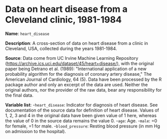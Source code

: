 # Data on heart disease from a Cleveland clinic, 1981-1984

**Name**: ```heart_disease```

**Description**: A cross-section of data on heart disease from a clinic in Cleveland, USA, collected during the years 1981-1984. 

**Source**: Data come from UC Irvine Machine Learning Repository (https://archive.ics.uci.edu/dataset/45/heart+disease/), with the original paper being Detrano et al. (1989): "International application of a new probability algorithm for the diagnosis of coronary artery disease," The American Journal of Cardiology, 64 (5). Data have been processed by the R package author and only an excerpt of the data are used. Neither the original authors, nor the provider of the raw data, bear any responsibility for the final data.

**Variable list**:
-```heart_disease```: Indicator for diagnosis of heart disease. See documentation of the source data for definition of heart disease. Values of 1, 2, 3 and 4 in the original data have been given value of 1 here, whereas the value of 0 in the source data remains the value 0.
-```age```: Age.
-```male```: =0 for female, =1 for male.
-```blood_pressure```: Resting blood pressure (in mm Hg on admission to the hospital).
